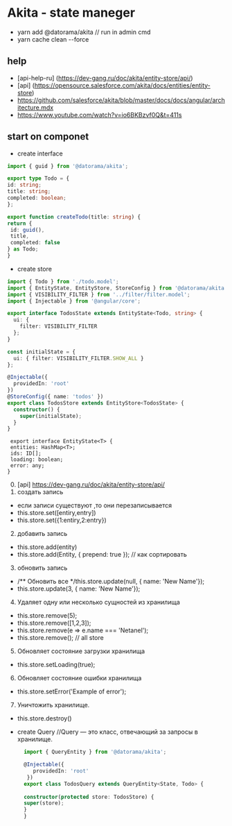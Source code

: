 # Akita - state maneger

- yarn add @datorama/akita // run in admin cmd
- yarn cache clean --force

## help
- [api-help-ru] (https://dev-gang.ru/doc/akita/entity-store/api/)
-  [api] (https://opensource.salesforce.com/akita/docs/entities/entity-store)
- https://github.com/salesforce/akita/blob/master/docs/docs/angular/architecture.mdx
- https://www.youtube.com/watch?v=io6BKBzvf0Q&t=411s

## start on componet

- create interface
```   //todo.model.ts
import { guid } from '@datorama/akita';

export type Todo = {
id: string;
title: string;
completed: boolean;
};

export function createTodo(title: string) {
return {
 id: guid(),
 title,
 completed: false
} as Todo;
}
```
- create store
```   //todo.store.ts
import { Todo } from './todo.model';
import { EntityState, EntityStore, StoreConfig } from '@datorama/akita';
import { VISIBILITY_FILTER } from '../filter/filter.model';
import { Injectable } from '@angular/core';

export interface TodosState extends EntityState<Todo, string> {
  ui: {
    filter: VISIBILITY_FILTER
  };
}

const initialState = {
  ui: { filter: VISIBILITY_FILTER.SHOW_ALL }
};

@Injectable({
  providedIn: 'root'
})
@StoreConfig({ name: 'todos' })
export class TodosStore extends EntityStore<TodosState> {
  constructor() {
    super(initialState);
  }
}

```

 ```  //interface EntityState<T>
  export interface EntityState<T> {
  entities: HashMap<T>;
  ids: ID[];
  loading: boolean;
  error: any;
}
 ```
 
 0. [api] https://dev-gang.ru/doc/akita/entity-store/api/
 1. создать запись 
   - если записи существуют ,то они перезаписывается
   - this.store.set([entiry,entry])
   - this.store.set({1:entiry,2:entry})

 2. добавить запись
   - this.store.add(entity)
   - this.store.add(Entity, { prepend: true }); // как сортировать

 3. обновить запись
   - /** Обновить все */this.store.update(null, {  name: 'New Name'}); 
   - this.store.update(3, {  name: 'New Name'});
 4. Удаляет одну или несколько сущностей из хранилища
   - this.store.remove(5);
   - this.store.remove([1,2,3]);
   - this.store.remove(e => e.name === 'Netanel');
   - this.store.remove(); // all store
 5. Обновляет состояние загрузки хранилища
   - this.store.setLoading(true);
 6. Обновляет состояние ошибки хранилища
  - this.store.setError('Example of error');
 7. Уничтожить хранилище.
  - this.store.destroy()



- create Query //Query — это класс, отвечающий за запросы в хранилище.
   ```  //todos.query.ts
     import { QueryEntity } from '@datorama/akita';

     @Injectable({
        providedIn: 'root'
      })
     export class TodosQuery extends QueryEntity<State, Todo> {
        
     constructor(protected store: TodosStore) {
     super(store);
     }
     }
   ```